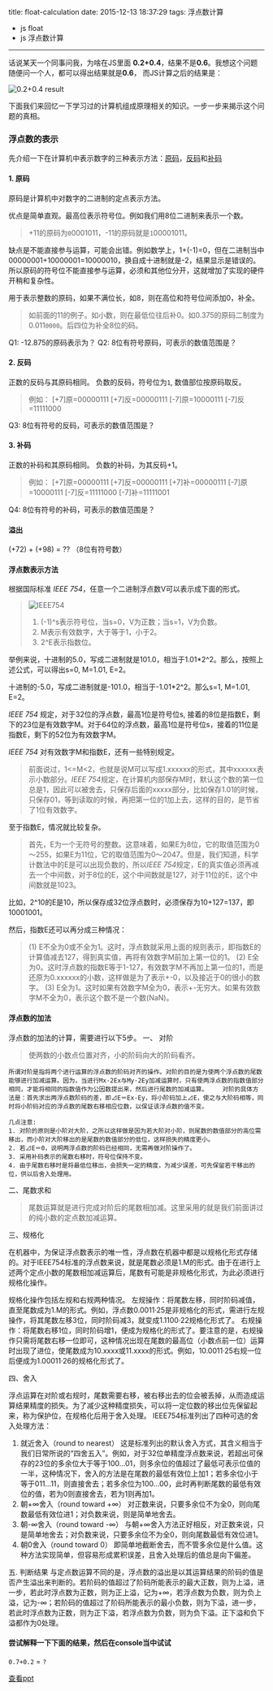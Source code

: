 title: float-calculation
date: 2015-12-13 18:37:29
tags: 浮点数计算
- js float
- js 浮点数计算
---

话说某天一个同事问我，为啥在JS里面 **0.2+0.4**，结果不是**0.6**。我想这个问题随便问一个人，都可以得出结果就是**0.6**， 而JS计算之后的结果是：

![0.2+0.4 result](http://onlineimages.dapenggaofei.com/ff2efb5a2f58b399125a02c805e3b560.png)

下面我们来回忆一下学习过的计算机组成原理相关的知识。一步一步来揭示这个问题的真相。

### 浮点数的表示
先介绍一下在计算机中表示数字的三种表示方法：[原码](http://baike.baidu.com/view/60480.htm)，[反码](http://baike.baidu.com/view/742694.htm)和[补码](http://baike.baidu.com/link?url=OeFyHF5lRc_3X8oaLrMYQZIJwtgbSlbq4u5fgXwWvYmUl8DY6LARZ0NvnxJakDjN8HFqtjoHXz0pSWVvkE_OPa)

#### 1. 原码
原码是计算机中对数字的二进制的定点表示方法。

优点是简单直观。最高位表示符号位。例如我们用8位二进制来表示一个数。
> +11的原码为`0`0001011，-11的原码就是`1`00001011。

缺点是不能直接参与运算，可能会出错。例如数学上，1+(-1)=0，但在二进制当中00000001+10000001=10000010，换自成十进制就是-2，结果显示是错误的。所以原码的符号位不能直接参与运算，必须和其他位分开，这就增加了实现的硬件开稍和复杂性。

用于表示整数的原码，如果不满位长，如8，则在高位和符号位间添加0，补全。
> 如前面的11的例子。如小数，则在最低位往后补0。如0.375的原码二制度为0.011`0000`。后四位为补全8位的码。



Q1: -12.875的原码表示为？
Q2: 8位有符号原码，可表示的数值范围是？


#### 2. 反码
正数的反码与其原码相同。
负数的反码，符号位为`1`, 数值部位按原码取反。
> 例如：
> [+7]原=00000111
> [+7]反=00000111
> [-7]原=10000111
> [-7]反=11111000

Q3: 8位有符号的反码，可表示的数值范围是？

#### 3. 补码
正数的补码和其原码相同。
负数的补码，为其反码+1。
>例如：
> [+7]原=00000111
> [+7]反=00000111
> [+7]补=00000111
> [-7]原=10000111
> [-7]反=11111000
> [-7]补=11111001

Q4: 8位有符号的补码，可表示的数值范围是？

#### 溢出
(+72) + (+98) = ?? （8位有符号数）

#### 浮点数表示方法
根据国际标准 *IEEE 754*，任意一个二进制浮点数V可以表示成下面的形式。
> ![IEEE754](http://7xlxn1.com1.z0.glb.clouddn.com/74fce14dc02783bde16b5d38fa92babd.png)
> 1. (-1)^s表示符号位，当s=0，V为正数；当s=1，V为负数。
> 2. M表示有效数字，大于等于1，小于2。
> 3. 2^E表示指数位。

举例来说，十进制的5.0，写成二进制就是101.0，相当于1.01*2^2。那么，按照上述公式，可以得出s=0, M=1.01, E=2。

十进制的-5.0，写成二进制就是-101.0，相当于-1.01*2^2。那么s=1, M=1.01, E=2。

*IEEE 754* 规定，对于32位的浮点数，最高1位是符号位s, 接着的8位是指数E，剩下的23位是有效数字M。对于64位的浮点数，最高1位是符号位s，接着的11位是指数E，剩下的52位为有效数字M。

*IEEE 754* 对有效数字M和指数E，还有一些特别规定。

> 前面说过，1<=M<2，也就是说M可以写成1.xxxxxx的形式，其中xxxxxx表示小数部分。*IEEE 754*规定，在计算机内部保存M时，默认这个数的第一位总是1，因此可以被舍去，只保存后面的xxxxx部分，比如保存1.01的时候，只保存01，等到读取的时候，再把第一位的1加上去，这样的目的，是节省了1位有效数字。

至于指数E，情况就比较复杂。

>首先，E为一个无符号的整数。这意味着，如果E为8位，它的取值范围为0～255，如果E为11位，它的取值范围为0～2047。但是，我们知道，科学计数法中的E是可以出现负数的，所以*IEEE 754*规定，E的真实值必须再减去一个中间数，对于8位的E，这个中间数就是127，对于11位的E，这个中间数就是1023。

比如，2^10的E是10，所以保存成32位浮点数时，必须保存为10+127=137，即10001001。

然后，指数E还可以再分成三种情况：

>(1) E不全为0或不全为1。这时，浮点数就采用上面的规则表示，即指数E的计算值减去127，得到真实值，再将有效数字M前加上第一位的1。
(2) E全为0。这时浮点数的指数E等于1-127，有效数字M不再加上第一位的1，而是还原为0.xxxxxx的小数，这样做是为了表示+-0，以及接近于0的很小的数字。
(3) E全为1。这时如果有效数字M全为0，表示+-无穷大。如果有效数字M不全为0，表示这个数不是一个数(NaN)。

#### 浮点数的加法
浮点数的加法的计算，需要进行以下5步。
一、 对阶
> 使两数的小数点位置对齐，小的阶码向大的阶码看齐。

    所谓对阶是指将两个进行运算的浮点数的阶码对齐的操作。对阶的目的是为使两个浮点数的尾数能够进行加减运算。因为，当进行Mx·2Ex与My·2Ey加减运算时，只有使两浮点数的指数值部分相同，才能将相同的指数值作为公因数提出来，然后进行尾数的加减运算。    对阶的具体方法是：首先求出两浮点数阶码的差，即⊿E＝Ex-Ey，将小阶码加上⊿E，使之与大阶码相等，同时将小阶码对应的浮点数的尾数右移相应位数，以保证该浮点数的值不变。
    
    几点注意:
    1. 对阶的原则是小阶对大阶，之所以这样做是因为若大阶对小阶，则尾数的数值部分的高位需移出，而小阶对大阶移出的是尾数的数值部分的低位，这样损失的精度更小。
    2. 若⊿E＝0，说明两浮点数的阶码已经相同，无需再做对阶操作了。
    3. 采用补码表示的尾数右移时，符号位保持不变。
    4. 由于尾数右移时是将最低位移出，会损失一定的精度，为减少误差，可先保留若干移出的位，供以后舍入处理用。

二、尾数求和
> 尾数运算就是进行完成对阶后的尾数相加减。这里采用的就是我们前面讲过的纯小数的定点数加减运算。

三、规格化

在机器中，为保证浮点数表示的唯一性，浮点数在机器中都是以规格化形式存储的。对于IEEE754标准的浮点数来说，就是尾数必须是1.M的形式。由于在进行上述两个定点小数的尾数相加减运算后，尾数有可能是非规格化形式，为此必须进行规格化操作。

规格化操作包括左规和右规两种情况。    左规操作：将尾数左移，同时阶码减值，直至尾数成为1.M的形式。例如，浮点数0.0011·25是非规格化的形式，需进行左规操作，将其尾数左移3位，同时阶码减3，就变成1.1100·22规格化形式了。    右规操作：将尾数右移1位，同时阶码增1，便成为规格化的形式了。要注意的是，右规操作只需将尾数右移一位即可，这种情况出现在尾数的最高位（小数点前一位）运算时出现了进位，使尾数成为10.xxxx或11.xxxx的形式。例如，10.0011·25右规一位后便成为1.00011·26的规格化形式了。

四、舍入

浮点运算在对阶或右规时，尾数需要右移，被右移出去的位会被丢掉，从而造成运算结果精度的损失。为了减少这种精度损失，可以将一定位数的移出位先保留起来，称为保护位，在规格化后用于舍入处理。   IEEE754标准列出了四种可选的舍入处理方法：   
  1. 就近舍入（round to nearest） 这是标准列出的默认舍入方式，其含义相当于我们日常所说的“四舍五入”。例如，对于32位单精度浮点数来说，若超出可保存的23位的多余位大于等于100…01，则多余位的值超过了最低可表示位值的一半，这种情况下，舍入的方法是在尾数的最低有效位上加1；若多余位小于等于011…11，则直接舍去；若多余位为100…00，此时再判断尾数的最低有效位的值，若为0则直接舍去，若为1则再加1。   
  2. 朝+∞舍入（round toward +∞） 对正数来说，只要多余位不为全0，则向尾数最低有效位进1；对负数来说，则是简单地舍去。   
  3. 朝-∞舍入（round toward -∞） 与朝+∞舍入方法正好相反，对正数来说，只是简单地舍去；对负数来说，只要多余位不为全0，则向尾数最低有效位进1。  
  4. 朝0舍入（round toward 0）    即简单地截断舍去，而不管多余位是什么值。这种方法实现简单，但容易形成累积误差，且舍入处理后的值总是向下偏差。


五. 判断结果
与定点数运算不同的是，浮点数的溢出是以其运算结果的阶码的值是否产生溢出来判断的。若阶码的值超过了阶码所能表示的最大正数，则为上溢，进一步，若此时浮点数为正数，则为正上溢，记为+∞，若浮点数为负数，则为负上溢，记为-∞；若阶码的值超过了阶码所能表示的最小负数，则为下溢，进一步，若此时浮点数为正数，则为正下溢，若浮点数为负数，则为负下溢。正下溢和负下溢都作为0处理。

#### 尝试解释一下下面的结果，然后在console当中试试

`0.7+0.2` = `?`

[查看ppt](http://ppt.dapenggaofei.com/md/float.md)

